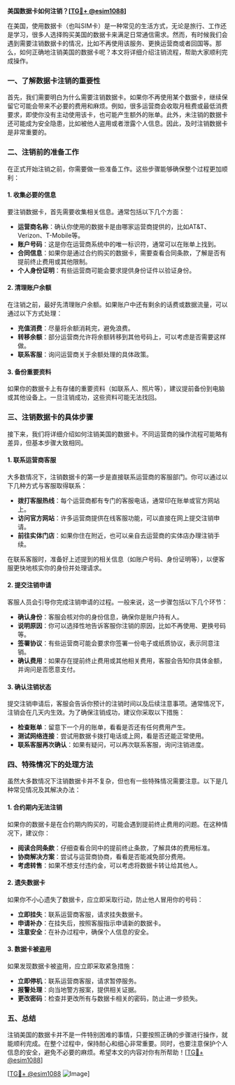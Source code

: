**美国数据卡如何注销？[[TG💪+ @esim1088](https://t.me/s/esim1088)]**

在美国，使用数据卡（也叫SIM卡）是一种常见的生活方式，无论是旅行、工作还是学习，很多人选择购买美国的数据卡来满足日常通信需求。然而，有时候我们会遇到需要注销数据卡的情况，比如不再使用该服务、更换运营商或者回国等。那么，如何正确地注销美国的数据卡呢？本文将详细介绍注销流程，帮助大家顺利完成操作。

### 一、了解数据卡注销的重要性

首先，我们需要明白为什么需要注销数据卡。如果你不再使用某个数据卡，继续保留它可能会带来不必要的费用和麻烦。例如，很多运营商会收取月租费或最低消费要求，即使你没有主动使用该卡，也可能产生额外的账单。此外，未注销的数据卡还可能成为安全隐患，比如被他人盗用或者泄露个人信息。因此，及时注销数据卡是非常重要的。

### 二、注销前的准备工作

在正式开始注销之前，你需要做一些准备工作。这些步骤能够确保整个过程更加顺利：

#### 1. 收集必要的信息

要注销数据卡，首先需要收集相关信息。通常包括以下几个方面：
- **运营商名称**：确认你使用的数据卡是由哪家运营商提供的，比如AT&T、Verizon、T-Mobile等。
- **账户号码**：这是你在运营商系统中的唯一标识符，通常可以在账单上找到。
- **合同信息**：如果你是通过合约购买的数据卡，需要查看合同条款，了解是否有提前终止费用或其他限制。
- **个人身份证明**：有些运营商可能会要求提供身份证件以验证身份。

#### 2. 清理账户余额

在注销之前，最好先清理账户余额。如果账户中还有剩余的话费或数据流量，可以通过以下方式处理：
- **充值消费**：尽量将余额消耗完，避免浪费。
- **转移余额**：部分运营商允许将余额转移到其他号码上，可以考虑是否需要这样做。
- **联系客服**：询问运营商关于余额处理的具体政策。

#### 3. 备份重要资料

如果你的数据卡上有存储的重要资料（如联系人、照片等），建议提前备份到电脑或其他设备上。一旦注销成功，这些资料可能无法找回。

### 三、注销数据卡的具体步骤

接下来，我们将详细介绍如何注销美国的数据卡。不同运营商的操作流程可能略有差异，但基本步骤大致相同。

#### 1. 联系运营商客服

大多数情况下，注销数据卡的第一步是直接联系运营商的客服部门。你可以通过以下几种方式与客服取得联系：
- **拨打客服热线**：每个运营商都有专门的客服电话，通常印在账单或官方网站上。
- **访问官方网站**：许多运营商提供在线客服功能，可以直接在网上提交注销申请。
- **前往实体门店**：如果你住在附近，也可以亲自去运营商的实体店办理注销手续。

在联系客服时，准备好上述提到的相关信息（如账户号码、身份证明等），以便客服更快地核实你的身份并处理请求。

#### 2. 提交注销申请

客服人员会引导你完成注销申请的过程。一般来说，这一步骤包括以下几个环节：
- **确认身份**：客服会核对你的身份信息，确保你是账户持有人。
- **说明原因**：你可以选择性地告诉客服你注销的原因，比如不再使用、更换号码等。
- **签署协议**：有些运营商可能会要求你签署一份电子或纸质协议，表示同意注销。
- **确认费用**：如果存在提前终止费用或其他相关费用，客服会告知你具体金额，并询问是否愿意支付。

#### 3. 确认注销状态

提交注销申请后，客服会告诉你预计的注销时间以及后续注意事项。通常情况下，注销会在几天内生效。为了确保注销成功，建议你采取以下措施：
- **检查账单**：留意下一个月的账单，看看是否还有任何费用产生。
- **测试网络连接**：尝试用数据卡拨打电话或上网，看是否还能正常使用。
- **联系客服再次确认**：如果有疑问，可以再次联系客服，询问注销进度。

### 四、特殊情况下的处理方法

虽然大多数情况下注销数据卡并不复杂，但也有一些特殊情况需要注意。以下是几种常见情况及其解决办法：

#### 1. 合约期内无法注销

如果你的数据卡是在合约期内购买的，可能会遇到提前终止费用的问题。在这种情况下，建议你：
- **阅读合同条款**：仔细查看合同中的提前终止条款，了解具体的费用标准。
- **协商解决方案**：尝试与运营商协商，看看是否能减免部分费用。
- **考虑转售**：如果不想支付违约金，可以考虑将数据卡转让给其他人。

#### 2. 遗失数据卡

如果你不小心遗失了数据卡，应立即采取行动，防止他人冒用你的号码：
- **立即挂失**：联系运营商客服，请求挂失数据卡。
- **申请补办**：在挂失后，按照客服指示申请新的数据卡。
- **注意安全**：在补办过程中，确保个人信息的安全。

#### 3. 数据卡被盗用

如果发现数据卡被盗用，应立即采取紧急措施：
- **立即停机**：联系运营商客服，请求暂停服务。
- **报警处理**：向当地警方报案，提供相关证据。
- **更改密码**：检查并更改所有与数据卡相关的密码，防止进一步损失。

### 五、总结

注销美国的数据卡并不是一件特别困难的事情，只要按照正确的步骤进行操作，就能顺利完成。在整个过程中，保持耐心和细心非常重要。同时，也要注意保护个人信息的安全，避免不必要的麻烦。希望本文的内容对你有所帮助！[[TG💪+ @esim1088](https://t.me/s/esim1088)]

[[TG💪+ @esim1088](https://t.me/s/esim1088) ![Image](https://i.postimg.cc/4NQfJmqS/Snipaste-2025-05-13-00-14-12.png)]